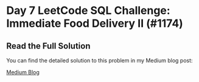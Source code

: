 # Day 7 LeetCode SQL Challenge: Immediate Food Delivery II (#1174)

## Read the Full Solution

You can find the detailed solution to this problem in my Medium blog post:

[Medium Blog](https://medium.com/@asvithavs/what-if-civil-war-turns-into-sql-war-ad809a5b6bdf)